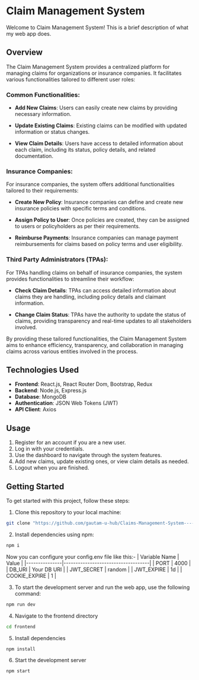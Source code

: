 # Claim Management System 

Welcome to Claim Management System! This is a brief description of what my web app does.

## Overview

The Claim Management System provides a centralized platform for managing claims for organizations or insurance companies. It facilitates various functionalities tailored to different user roles:

### Common Functionalities:

- **Add New Claims**: Users can easily create new claims by providing necessary information.
  
- **Update Existing Claims**: Existing claims can be modified with updated information or status changes.
  
- **View Claim Details**: Users have access to detailed information about each claim, including its status, policy details, and related documentation.

### Insurance Companies:

For insurance companies, the system offers additional functionalities tailored to their requirements:

- **Create New Policy**: Insurance companies can define and create new insurance policies with specific terms and conditions.
  
- **Assign Policy to User**: Once policies are created, they can be assigned to users or policyholders as per their requirements.
  
- **Reimburse Payments**: Insurance companies can manage payment reimbursements for claims based on policy terms and user eligibility.

### Third Party Administrators (TPAs):

For TPAs handling claims on behalf of insurance companies, the system provides functionalities to streamline their workflow:

- **Check Claim Details**: TPAs can access detailed information about claims they are handling, including policy details and claimant information.
  
- **Change Claim Status**: TPAs have the authority to update the status of claims, providing transparency and real-time updates to all stakeholders involved.

By providing these tailored functionalities, the Claim Management System aims to enhance efficiency, transparency, and collaboration in managing claims across various entities involved in the process.



## Technologies Used

- **Frontend**: React.js, React Router Dom, Bootstrap, Redux 
- **Backend**: Node.js, Express.js
- **Database**: MongoDB
- **Authentication**: JSON Web Tokens (JWT)
- **API Client**: Axios


## Usage

1. Register for an account if you are a new user.
2. Log in with your credentials.
3. Use the dashboard to navigate through the system features.
4. Add new claims, update existing ones, or view claim details as needed.
5. Logout when you are finished.

## Getting Started

To get started with this project, follow these steps:

1. Clone this repository to your local machine:

```bash
git clone "https://github.com/gautam-u-hub/Claims-Management-System----DEMO/new/master?filename=README.md"
```
2. Install dependencies using npm:

```bash
npm i
```


Now you can configure your config.env file like this:-
| Variable Name | Value                              |
|---------------|------------------------------------|
| PORT          | 4000                               |
| DB_URI        | Your DB URI                        |
| JWT_SECRET    | random                             |
| JWT_EXPIRE    | 1d                                 |
| COOKIE_EXPIRE | 1                                  |


3. To start the development server and run the web app, use the following command:


```bash
npm run dev
```
4. Navigate to the frontend directory
```bash
cd frontend
```

5. Install dependencies
```bash
npm install
```

6. Start the development server
```bash
npm start
```

